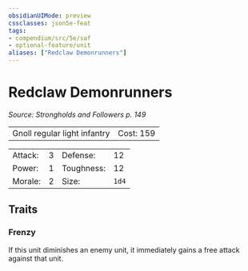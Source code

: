 ```yaml
---
obsidianUIMode: preview
cssclasses: json5e-feat
tags:
- compendium/src/5e/saf
- optional-feature/unit
aliases: ["Redclaw Demonrunners"]
---
```

# Redclaw Demonrunners
*Source: Strongholds and Followers p. 149*  

|    |    |
|----|----|
| Gnoll regular light infantry | Cost: 159 |

|    |    |    |    |
|----|----|----|----|
| Attack: | 3 | Defense: | 12 |
| Power: | 1 | Toughness: | 12 |
| Morale: | 2 | Size: | `1d4` |

## Traits

### Frenzy

If this unit diminishes an enemy unit, it immediately gains a free attack against that unit.